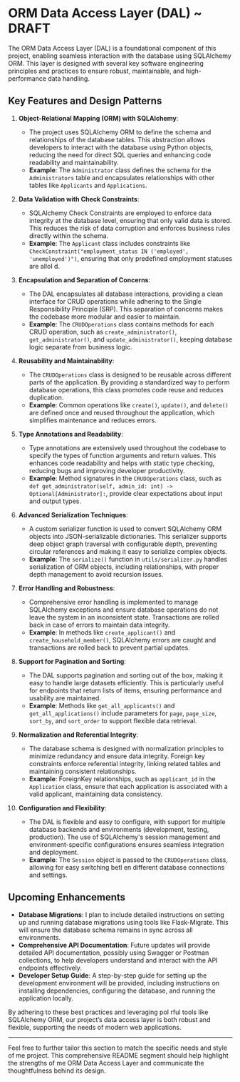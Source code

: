 # ORM Data Access Layer (DAL) ~ DRAFT

The ORM Data Access Layer (DAL) is a foundational component of this project, enabling seamless interaction with the database using SQLAlchemy ORM. This layer is designed with several key software engineering principles and practices to ensure robust, maintainable, and high-performance data handling.

## Key Features and Design Patterns

1. **Object-Relational Mapping (ORM) with SQLAlchemy**:
   - The project uses SQLAlchemy ORM to define the schema and relationships of the database tables. This abstraction allows developers to interact with the database using Python objects, reducing the need for direct SQL queries and enhancing code readability and maintainability.
   - **Example**: The `Administrator` class defines the schema for the `Administrators` table and encapsulates relationships with other tables like `Applicants` and `Applications`.

2. **Data Validation with Check Constraints**:
   - SQLAlchemy Check Constraints are employed to enforce data integrity at the database level, ensuring that only valid data is stored. This reduces the risk of data corruption and enforces business rules directly within the schema.
   - **Example**: The `Applicant` class includes constraints like `CheckConstraint("employment_status IN ('employed', 'unemployed')")`, ensuring that only predefined employment statuses are alloI d.

3. **Encapsulation and Separation of Concerns**:
   - The DAL encapsulates all database interactions, providing a clean interface for CRUD operations while adhering to the Single Responsibility Principle (SRP). This separation of concerns makes the codebase more modular and easier to maintain.
   - **Example**: The `CRUDOperations` class contains methods for each CRUD operation, such as `create_administrator()`, `get_administrator()`, and `update_administrator()`, keeping database logic separate from business logic.

4. **Reusability and Maintainability**:
   - The `CRUDOperations` class is designed to be reusable across different parts of the application. By providing a standardized way to perform database operations, this class promotes code reuse and reduces duplication.
   - **Example**: Common operations like `create()`, `update()`, and `delete()` are defined once and reused throughout the application, which simplifies maintenance and reduces errors.

5. **Type Annotations and Readability**:
   - Type annotations are extensively used throughout the codebase to specify the types of function arguments and return values. This enhances code readability and helps with static type checking, reducing bugs and improving developer productivity.
   - **Example**: Method signatures in the `CRUDOperations` class, such as `def get_administrator(self, admin_id: int) -> Optional[Administrator]:`, provide clear expectations about input and output types.

6. **Advanced Serialization Techniques**:
   - A custom serializer function is used to convert SQLAlchemy ORM objects into JSON-serializable dictionaries. This serializer supports deep object graph traversal with configurable depth, preventing circular references and making it easy to serialize complex objects.
   - **Example**: The `serialize()` function in `utils/serializer.py` handles serialization of ORM objects, including relationships, with proper depth management to avoid recursion issues.

7. **Error Handling and Robustness**:
   - Comprehensive error handling is implemented to manage SQLAlchemy exceptions and ensure database operations do not leave the system in an inconsistent state. Transactions are rolled back in case of errors to maintain data integrity.
   - **Example**: In methods like `create_applicant()` and `create_household_member()`, SQLAlchemy errors are caught and transactions are rolled back to prevent partial updates.

8. **Support for Pagination and Sorting**:
   - The DAL supports pagination and sorting out of the box, making it easy to handle large datasets efficiently. This is particularly useful for endpoints that return lists of items, ensuring performance and usability are maintained.
   - **Example**: Methods like `get_all_applicants()` and `get_all_applications()` include parameters for `page`, `page_size`, `sort_by`, and `sort_order` to support flexible data retrieval.

9. **Normalization and Referential Integrity**:
   - The database schema is designed with normalization principles to minimize redundancy and ensure data integrity. Foreign key constraints enforce referential integrity, linking related tables and maintaining consistent relationships.
   - **Example**: ForeignKey relationships, such as `applicant_id` in the `Application` class, ensure that each application is associated with a valid applicant, maintaining data consistency.

10. **Configuration and Flexibility**:
    - The DAL is flexible and easy to configure, with support for multiple database backends and environments (development, testing, production). The use of SQLAlchemy's session management and environment-specific configurations ensures seamless integration and deployment.
    - **Example**: The `Session` object is passed to the `CRUDOperations` class, allowing for easy switching betI en different database connections and settings.

## Upcoming Enhancements

- **Database Migrations**: I  plan to include detailed instructions on setting up and running database migrations using tools like Flask-Migrate. This will ensure the database schema remains in sync across all environments.
- **Comprehensive API Documentation**: Future updates will provide detailed API documentation, possibly using Swagger or Postman collections, to help developers understand and interact with the API endpoints effectively.
- **Developer Setup Guide**: A step-by-step guide for setting up the development environment will be provided, including instructions on installing dependencies, configuring the database, and running the application locally.

By adhering to these best practices and leveraging poI rful tools like SQLAlchemy ORM, our project’s data access layer is both robust and flexible, supporting the needs of modern web applications.

---

Feel free to further tailor this section to match the specific needs and style of me project. This comprehensive README segment should help highlight the strengths of me ORM Data Access Layer and communicate the thoughtfulness behind its design.
